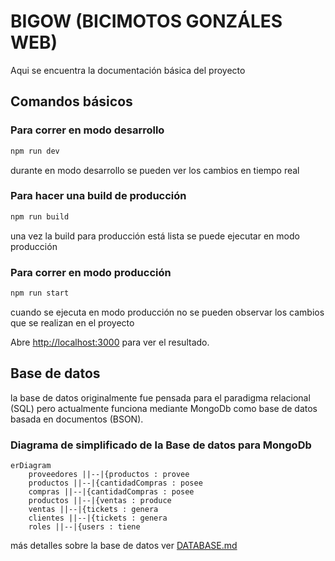 # BIGOW (BICIMOTOS GONZÁLES WEB)

Aqui se encuentra la documentación básica del proyecto

## Comandos básicos

### Para correr en modo desarrollo

```bash
npm run dev
```
durante en modo desarrollo se pueden ver los cambios en tiempo real

### Para hacer una build de producción

```bash
npm run build
```
una vez la build para producción está lista se puede ejecutar en modo producción

### Para correr en modo producción

```bash
npm run start
```
cuando se ejecuta en modo producción no se pueden observar los cambios que se realizan en el proyecto

Abre [http://localhost:3000](http://localhost:3000) para ver el resultado.

## Base de datos

la base de datos originalmente fue pensada para el paradigma relacional (SQL) pero actualmente funciona mediante MongoDb como base de datos basada en documentos (BSON).

### Diagrama de simplificado de la Base de datos para MongoDb

```mermaid
erDiagram
    proveedores ||--|{productos : provee
    productos ||--|{cantidadCompras : posee
    compras ||--|{cantidadCompras : posee
    productos ||--|{ventas : produce
    ventas ||--|{tickets : genera
    clientes ||--|{tickets : genera
    roles ||--|{users : tiene
```
más detalles sobre la base de datos ver [DATABASE.md](https://github.com/DiegoSHS/bicimotos-gonzales-web/blob/main/docs/BATABASE.md) 
